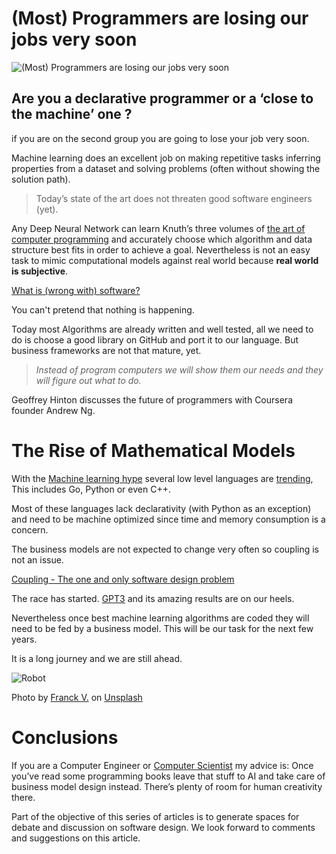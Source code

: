 # (Most) Programmers are losing our jobs very soon

![(Most) Programmers are losing our jobs very soon]((Most)%20Programmers%20are%20losing%20our%20jobs%20very%20soon.jpeg)

## Are you a declarative programmer or a ‘close to the machine’ one ?

if you are on the second group you are going to lose your job very soon.

Machine learning does an excellent job on making repetitive tasks inferring properties from a dataset and solving problems (often without showing the solution path).

> Today’s state of the art does not threaten good software engineers (yet).

Any Deep Neural Network can learn Knuth’s three volumes of [the art of computer programming](https://en.wikipedia.org/wiki/The_Art_of_Computer_Programming) and accurately choose which algorithm and data structure best fits in order to achieve a goal. Nevertheless is not an easy task to mimic computational models against real world because **real world is subjective**.

[What is (wrong with) software?](https://github.com/mcsee/Software-Design-Articles/tree/main/Articles/Theory/What%20is%20(wrong%20with)%20software/readme.md)

You can't pretend that nothing is happening.

Today most Algorithms are already written and well tested, all we need to do is choose a good library on GitHub and port it to our language. But business frameworks are not that mature, yet.

> _Instead of program computers we will show them our needs and they will figure out what to do._

Geoffrey Hinton discusses the future of programmers with Coursera founder Andrew Ng.

# The Rise of Mathematical Models

With the [Machine learning hype](/@manjotpahwa/is-machine-learning-still-a-hype-261a7280f9b7) several low level languages are [trending](https://towardsdatascience.com/top-10-in-demand-programming-languages-to-learn-in-2020-4462eb7d8d3e), This includes Go, Python or even C++.

Most of these languages lack declarativity (with Python as an exception) and need to be machine optimized since time and memory consumption is a concern.

The business models are not expected to change very often so coupling is not an issue.

[Coupling - The one and only software design problem](https://github.com/mcsee/Software-Design-Articles/tree/main/Articles/Theory/Coupling%20-%20The%20one%20and%20only%20software%20design%20problem/readme.md)

The race has started.  [GPT3](https://en.wikipedia.org/wiki/GPT-3) and its amazing results are on our heels.

Nevertheless once best machine learning algorithms are coded they will need to be fed by a business model. This will be our task for the next few years.

It is a long journey and we are still ahead.

![Robot](https://cdn.hashnode.com/res/hashnode/image/upload/v1598992069873/oIIn35aMl.jpeg)

Photo by [Franck V.](https://unsplash.com/@franckinjapan) on [Unsplash](https://unsplash.com/s/photos/robot)

# Conclusions

If you are a Computer Engineer or [Computer Scientist](https://medium.freecodecamp.org/why-do-so-few-people-major-in-computer-science-6c2c08272405) my advice is: Once you’ve read some programming books leave that stuff to AI and take care of business model design instead. There’s plenty of room for human creativity there.

Part of the objective of this series of articles is to generate spaces for debate and discussion on software design.
We look forward to comments and suggestions on this article.